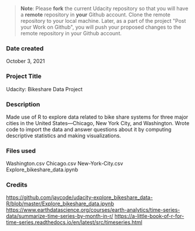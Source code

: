 >**Note**: Please **fork** the current Udacity repository so that you will have a **remote** repository in **your** Github account. Clone the remote repository to your local machine. Later, as a part of the project "Post your Work on Github", you will push your proposed changes to the remote repository in your Github account.

### Date created
October 3, 2021

### Project Title
Udacity: Bikeshare Data Project

### Description
Made use of R to explore data related to bike share systems for three major cities in the United States—Chicago, New York City, and Washington. Wrote code to import the data and answer questions about it by computing descriptive statistics and making visualizations.

### Files used
Washington.csv
Chicago.csv
New-York-City.csv
Explore_bikeshare_data.ipynb

### Credits
https://github.com/jaycode/udacity-explore_bikeshare_data-R/blob/master/Explore_bikeshare_data.ipynb
https://www.earthdatascience.org/courses/earth-analytics/time-series-data/summarize-time-series-by-month-in-r/
https://a-little-book-of-r-for-time-series.readthedocs.io/en/latest/src/timeseries.html
